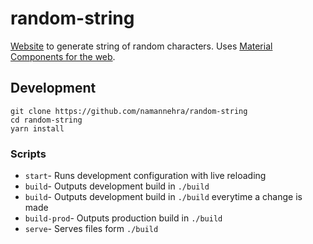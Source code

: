 # random-string
[Website](https://random-string.firebaseapp.com) to generate string of random characters. Uses
[Material Components for the web](https://github.com/material-components/material-components-web).

## Development
    git clone https://github.com/namannehra/random-string
    cd random-string
    yarn install

### Scripts
- `start`- Runs development configuration with live reloading
- `build`- Outputs development build in `./build`
- `build`- Outputs development build in `./build` everytime a change is made
- `build-prod`- Outputs production build in `./build`
- `serve`- Serves files form `./build`
